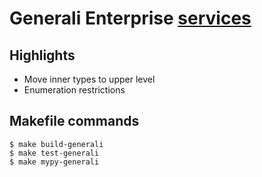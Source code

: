 # Generali Enterprise [services](http://generali.com)

## Highlights
- Move inner types to upper level
- Enumeration restrictions

## Makefile commands

```console
$ make build-generali
$ make test-generali
$ make mypy-generali
```
